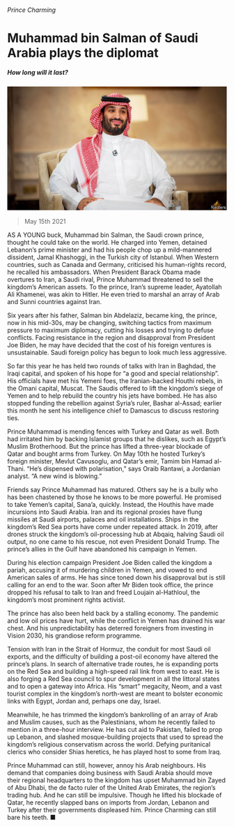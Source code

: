 ###### Prince Charming

# Muhammad bin Salman of Saudi Arabia plays the diplomat 

##### How long will it last? 

![image](images/20210515_MAP005_0.jpg) 

> May 15th 2021 

AS A YOUNG buck, Muhammad bin Salman, the Saudi crown prince, thought he could take on the world. He charged into Yemen, detained Lebanon’s prime minister and had his people chop up a mild-mannered dissident, Jamal Khashoggi, in the Turkish city of Istanbul. When Western countries, such as Canada and Germany, criticised his human-rights record, he recalled his ambassadors. When President Barack Obama made overtures to Iran, a Saudi rival, Prince Muhammad threatened to sell the kingdom’s American assets. To the prince, Iran’s supreme leader, Ayatollah Ali Khamenei, was akin to Hitler. He even tried to marshal an array of Arab and Sunni countries against Iran.

Six years after his father, Salman bin Abdelaziz, became king, the prince, now in his mid-30s, may be changing, switching tactics from maximum pressure to maximum diplomacy, cutting his losses and trying to defuse conflicts. Facing resistance in the region and disapproval from President Joe Biden, he may have decided that the cost of his foreign ventures is unsustainable. Saudi foreign policy has begun to look much less aggressive.


So far this year he has held two rounds of talks with Iran in Baghdad, the Iraqi capital, and spoken of his hope for “a good and special relationship”. His officials have met his Yemeni foes, the Iranian-backed Houthi rebels, in the Omani capital, Muscat. The Saudis offered to lift the kingdom’s siege of Yemen and to help rebuild the country his jets have bombed. He has also stopped funding the rebellion against Syria’s ruler, Bashar al-Assad; earlier this month he sent his intelligence chief to Damascus to discuss restoring ties.

Prince Muhammad is mending fences with Turkey and Qatar as well. Both had irritated him by backing Islamist groups that he dislikes, such as Egypt’s Muslim Brotherhood. But the prince has lifted a three-year blockade of Qatar and bought arms from Turkey. On May 10th he hosted Turkey’s foreign minister, Mevlut Cavusoglu, and Qatar’s emir, Tamim bin Hamad al-Thani. “He’s dispensed with polarisation,” says Oraib Rantawi, a Jordanian analyst. “A new wind is blowing.”

Friends say Prince Muhammad has matured. Others say he is a bully who has been chastened by those he knows to be more powerful. He promised to take Yemen’s capital, Sana’a, quickly. Instead, the Houthis have made incursions into Saudi Arabia. Iran and its regional proxies have flung missiles at Saudi airports, palaces and oil installations. Ships in the kingdom’s Red Sea ports have come under repeated attack. In 2019, after drones struck the kingdom’s oil-processing hub at Abqaiq, halving Saudi oil output, no one came to his rescue, not even President Donald Trump. The prince’s allies in the Gulf have abandoned his campaign in Yemen.

During his election campaign President Joe Biden called the kingdom a pariah, accusing it of murdering children in Yemen, and vowed to end American sales of arms. He has since toned down his disapproval but is still calling for an end to the war. Soon after Mr Biden took office, the prince dropped his refusal to talk to Iran and freed Loujain al-Hathloul, the kingdom’s most prominent rights activist.

The prince has also been held back by a stalling economy. The pandemic and low oil prices have hurt, while the conflict in Yemen has drained his war chest. And his unpredictability has deterred foreigners from investing in Vision 2030, his grandiose reform programme.

Tension with Iran in the Strait of Hormuz, the conduit for most Saudi oil exports, and the difficulty of building a post-oil economy have altered the prince’s plans. In search of alternative trade routes, he is expanding ports on the Red Sea and building a high-speed rail link from west to east. He is also forging a Red Sea council to spur development in all the littoral states and to open a gateway into Africa. His “smart” megacity, Neom, and a vast tourist complex in the kingdom’s north-west are meant to bolster economic links with Egypt, Jordan and, perhaps one day, Israel.

Meanwhile, he has trimmed the kingdom’s bankrolling of an array of Arab and Muslim causes, such as the Palestinians, whom he recently failed to mention in a three-hour interview. He has cut aid to Pakistan, failed to prop up Lebanon, and slashed mosque-building projects that used to spread the kingdom’s religious conservatism across the world. Defying puritanical clerics who consider Shias heretics, he has played host to some from Iraq.

Prince Muhammad can still, however, annoy his Arab neighbours. His demand that companies doing business with Saudi Arabia should move their regional headquarters to the kingdom has upset Muhammad bin Zayed of Abu Dhabi, the de facto ruler of the United Arab Emirates, the region’s trading hub. And he can still be impulsive. Though he lifted his blockade of Qatar, he recently slapped bans on imports from Jordan, Lebanon and Turkey after their governments displeased him. Prince Charming can still bare his teeth. ■

